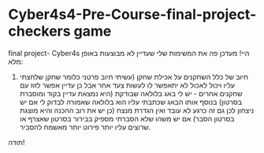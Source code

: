 # Cyber4s4-Pre-Course-final-project-checkers game
final project- Cyber4s
היי! מעדכן פה את המשימות שלי שעדיין לא מבוצעות באופן מלא:
1. חיוב של כלל השחקנים על אכילת שחקן (עשיתי חיוב פרטני כלומר שחקן שלחצתי עליו ויכול לאכול לא יתאפשר לו לעשות צעד אחר אבל כן עדיין אפשר לזוז עם שחקנים אחרים - יש לי באג בלולאה שבודקת (היא נמצאת עדיין בקוד ומוסברת בסרטון)
בנוסף אותו הבאג שכתבתי עליו הוא בלולאה שאמורה לבדוק לי אם יש ניצחון לכן גם זה כרגע לא עובד ואין הגדרת מנצח (כן יש את רוב ההכנה והיא מוצגת בסרטון הסבר)
אם יש משהו שלא הסברתי מספיק בבירור בסרטון שאצרף או שרוצים עליו יותר פירוט יותר מאשמח להסביר.


תודה!
